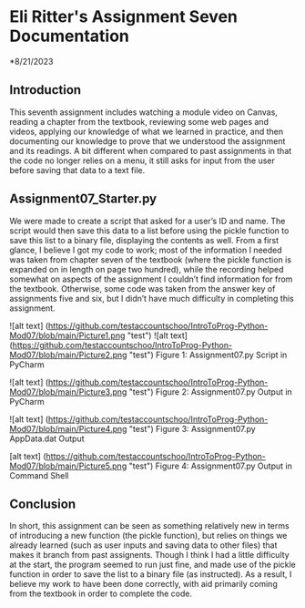 # Eli Ritter's Assignment Seven Documentation
*8/21/2023
## Introduction
This seventh assignment includes watching a module video on Canvas, reading a chapter from the textbook, reviewing some web pages and videos, applying our knowledge of what we learned in practice, and then documenting our knowledge to prove that we understood the assignment and its readings. A bit different when compared to past assignments in that the code no longer relies on a menu, it still asks for input from the user before saving that data to a text file.

## Assignment07_Starter.py
We were made to create a script that asked for a user’s ID and name. The script would then save this data to a list before using the pickle function to save this list to a binary file, displaying the contents as well. From a first glance, I believe I got my code to work; most of the information I needed was taken from chapter seven of the textbook (where the pickle function is expanded on in length on page two hundred), while the recording helped somewhat on aspects of the assignment I couldn’t find information for from the textbook. Otherwise, some code was taken from the answer key of assignments five and six, but I didn’t have much difficulty in completing this assignment.
 
![alt text] (https://github.com/testaccountschoo/IntroToProg-Python-Mod07/blob/main/Picture1.png "test")
![alt text] (https://github.com/testaccountschoo/IntroToProg-Python-Mod07/blob/main/Picture2.png "test")
Figure 1: Assignment07.py Script in PyCharm

![alt text] (https://github.com/testaccountschoo/IntroToProg-Python-Mod07/blob/main/Picture3.png "test")
Figure 2: Assignment07.py Output in PyCharm

![alt text] (https://github.com/testaccountschoo/IntroToProg-Python-Mod07/blob/main/Picture4.png "test")
Figure 3: Assignment07.py AppData.dat Output

 [alt text] (https://github.com/testaccountschoo/IntroToProg-Python-Mod07/blob/main/Picture5.png "test")
Figure 4: Assignment07.py Output in Command Shell


## Conclusion
In short, this assignment can be seen as something relatively new in terms of introducing a new function (the pickle function), but relies on things we already learned (such as user inputs and saving data to other files) that makes it branch from past assignents. Though I think I had a little difficulty at the start, the program seemed to run just fine, and made use of the pickle function in order to save the list to a binary file (as instructed). As a result, I believe my work to have been done correctly, with aid primarily coming from the textbook in order to complete the code.
